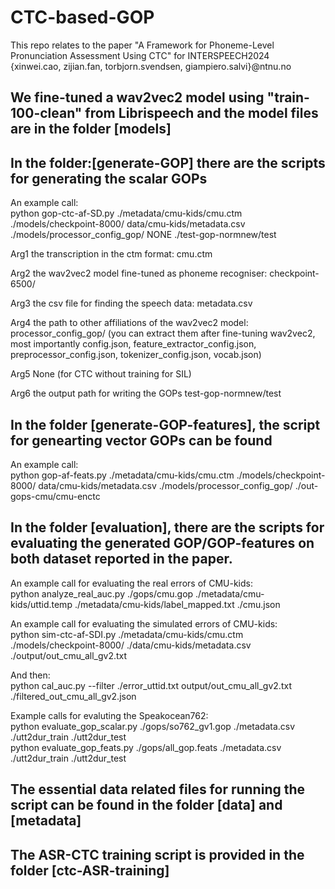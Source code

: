 # CTC-based-GOP
This repo relates to the paper "A Framework for Phoneme-Level Pronunciation Assessment Using CTC" for INTERSPEECH2024 <br />
{xinwei.cao, zijian.fan, torbjorn.svendsen, giampiero.salvi}@ntnu.no

## We fine-tuned a wav2vec2 model using "train-100-clean" from Librispeech and the model files are in the folder [models]

## In the folder:[generate-GOP] there are the scripts for generating the scalar GOPs
An example call: <br />
python gop-ctc-af-SD.py ./metadata/cmu-kids/cmu.ctm ./models/checkpoint-8000/  data/cmu-kids/metadata.csv ./models/processor_config_gop/ NONE ./test-gop-normnew/test

Arg1  the transcription in the ctm format: cmu.ctm

Arg2  the wav2vec2 model fine-tuned as phoneme recogniser: checkpoint-6500/

Arg3  the csv file for finding the speech data: metadata.csv

Arg4  the path to other affiliations of the wav2vec2 model: processor_config_gop/ (you can extract them after fine-tuning wav2vec2, most importantly config.json,  feature_extractor_config.json,  preprocessor_config.json,  tokenizer_config.json,  vocab.json)

Arg5  None (for CTC without training for SIL)

Arg6  the output path for writing the GOPs test-gop-normnew/test

## In the folder [generate-GOP-features], the script for genearting vector GOPs can be found
An example call: <br />
python gop-af-feats.py ./metadata/cmu-kids/cmu.ctm ./models/checkpoint-8000/ data/cmu-kids/metadata.csv ./models/processor_config_gop/ ./out-gops-cmu/cmu-enctc

## In the folder [evaluation], there are the scripts for evaluating the generated GOP/GOP-features on both dataset reported in the paper. 
An example call for evaluating the real errors of CMU-kids:<br />
python analyze_real_auc.py ./gops/cmu.gop ./metadata/cmu-kids/uttid.temp ./metadata/cmu-kids/label_mapped.txt ./cmu.json <br />

An example call for evaluating the simulated errors of CMU-kids: <br />
python sim-ctc-af-SDI.py ./metadata/cmu-kids/cmu.ctm ./models/checkpoint-8000/ ./data/cmu-kids/metadata.csv ./output/out_cmu_all_gv2.txt

And then: <br />
python cal_auc.py --filter ./error_uttid.txt output/out_cmu_all_gv2.txt ./filtered_out_cmu_all_gv2.json

Example calls for evaluting the Speakocean762: <br />
python evaluate_gop_scalar.py ./gops/so762_gv1.gop ./metadata.csv ./utt2dur_train ./utt2dur_test <br />
python evaluate_gop_feats.py ./gops/all_gop.feats ./metadata.csv ./utt2dur_train ./utt2dur_test

## The essential data related files for running the script can be found in the folder [data] and [metadata]

## The ASR-CTC training script is provided in the folder [ctc-ASR-training]
